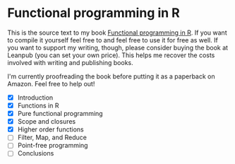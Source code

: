 # Functional programming in R

This is the source text to my book [Functional programming in R](https://leanpub.com/functional_programming_in_R). If you want to compile it yourself feel free to and feel free to use it for free as well. If you want to support my writing, though, please consider buying the book at Leanpub (you can set your own price). This helps me recover the costs involved with writing and publishing books.

I'm currently proofreading the book before putting it as a paperback on Amazon. Feel free to help out!

- [x] Introduction
- [x] Functions in R
- [x] Pure functional programming
- [x] Scope and closures
- [x] Higher order functions
- [ ] Filter, Map, and Reduce
- [ ] Point-free programming
- [ ] Conclusions
